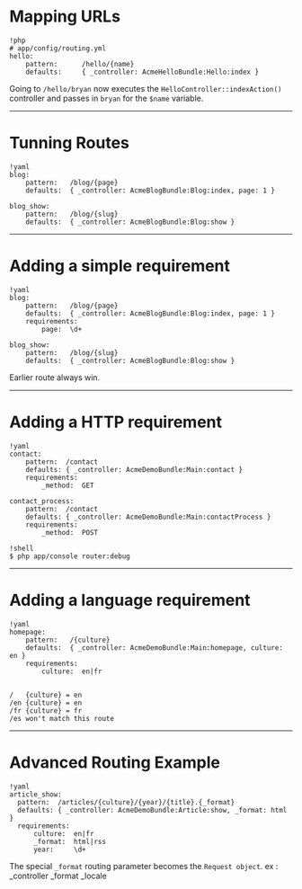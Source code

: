# Mapping URLs

    !php
    # app/config/routing.yml
    hello:
        pattern:      /hello/{name}
        defaults:     { _controller: AcmeHelloBundle:Hello:index }

Going to `/hello/bryan` now executes the `HelloController::indexAction()` controller and passes in `bryan` for the `$name` variable.

---

# Tunning Routes

	!yaml
	blog:
	    pattern:   /blog/{page}
	    defaults:  { _controller: AcmeBlogBundle:Blog:index, page: 1 }

	blog_show:
	    pattern:   /blog/{slug}
	    defaults:  { _controller: AcmeBlogBundle:Blog:show }

---

# Adding a simple requirement

	!yaml
	blog:
	    pattern:   /blog/{page}
	    defaults:  { _controller: AcmeBlogBundle:Blog:index, page: 1 }
	    requirements:
	        page:  \d+

	blog_show:
	    pattern:   /blog/{slug}
	    defaults:  { _controller: AcmeBlogBundle:Blog:show }

Earlier route always win.

---


# Adding a HTTP requirement

	!yaml
	contact:
	    pattern:  /contact
	    defaults: { _controller: AcmeDemoBundle:Main:contact }
	    requirements:
	        _method:  GET

	contact_process:
	    pattern:  /contact
	    defaults: { _controller: AcmeDemoBundle:Main:contactProcess }
	    requirements:
	        _method:  POST

    !shell
	$ php app/console router:debug

---

# Adding a language requirement

    !yaml
    homepage:
        pattern:   /{culture}
        defaults:  { _controller: AcmeDemoBundle:Main:homepage, culture: en }
        requirements:
            culture:  en|fr


    /   {culture} = en
    /en {culture} = en
    /fr {culture} = fr
    /es won't match this route

---

# Advanced Routing Example

    !yaml
    article_show:
      pattern:  /articles/{culture}/{year}/{title}.{_format}
      defaults: { _controller: AcmeDemoBundle:Article:show, _format: html }
      requirements:
          culture:  en|fr
          _format:  html|rss
          year:     \d+


The special `_format` routing parameter becomes the `Request object`.
ex : _controller
     _format
     _locale
